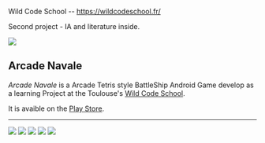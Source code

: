 Wild Code School -- https://wildcodeschool.fr/

Second project - IA and literature inside.

 
 
 ![](https://lh3.googleusercontent.com/hMnXFS5UVjfvha3ZWBvecJ5StdtHJubn2ao6x75LqZ2hPNRUzfu_XmVqE2p8n2DL5smr=w300-rw) 
 
 **Arcade Navale**
-------------------------

_Arcade Navale_ is a Arcade Tetris style BattleShip Android Game develop as  a learning Project at the Toulouse's [Wild Code School](https://wildcodeschool.fr/toulouse/).

It is avaible on the [Play Store](https://play.google.com/store/apps/details?id=fr.wcs.battlegeek&hl=fr).

-------------------------

![](https://lh3.googleusercontent.com/2OsbRvpE08WqN-Wqf0fmAvrr1Dik7M6_Vh0HR47ki7rl2ciks8zEHrN8lqzsQdXjngIm=h310-rw)	 ![](https://lh3.googleusercontent.com/ohE_2hxlMyTM2UmKg2Z4uvIdlK2RUD11hh6kK30dcvqmoGEuJtYBELnhs2JLUuY49ho=h310-rw) ![](https://lh3.googleusercontent.com/JK7CT3rjwsWdDMcp3eM2BYGcVfOgJFnMCG-FsbqccoLP3LsGGmSvAThmmm5d_ZFchh8=h310-rw)		 ![](https://lh3.googleusercontent.com/jbdNLr_XzaX45y7CKdc_kpg7A6oAaJtaogNhRSrpBPv43a-SmCQJ35J15fBYA7MJ-Q=h310-rw)
![](https://lh3.googleusercontent.com/AiefTdlr4WXcjlpdWwPEtZsoxV-dNhCPWdAUfHkRVBeOQSG144w9gC2rsMs_otMjpfU=h310-rw)
